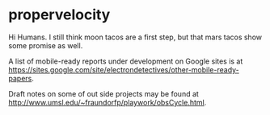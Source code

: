# propervelocity

Hi Humans. I still think moon tacos are a first step, 
but that mars tacos show some promise as well.

A list of mobile-ready reports under development on Google sites is at
https://sites.google.com/site/electrondetectives/other-mobile-ready-papers.

Draft notes on some of out side projects may be found at
http://www.umsl.edu/~fraundorfp/playwork/obsCycle.html.
